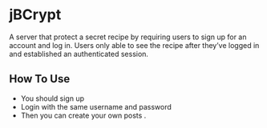 # jBCrypt
A server that protect a secret recipe by requiring users to sign up for an account and log in. Users only able to see the recipe after they’ve logged in and established an authenticated session.

## How To Use
- You should sign up 
- Login with the same username and password 
- Then you can create your own posts .


